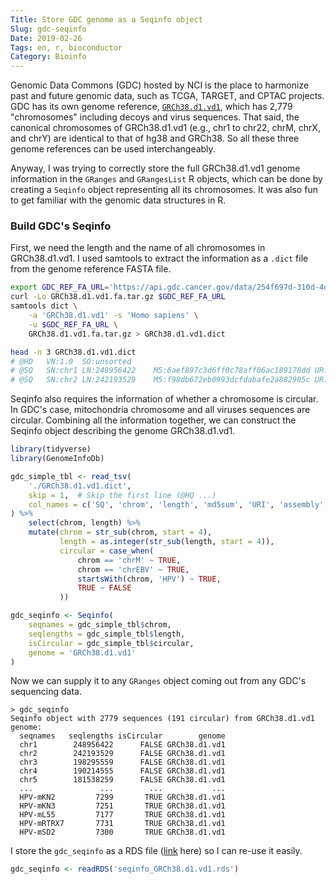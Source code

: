 ```yaml
---
Title: Store GDC genome as a Seqinfo object
Slug: gdc-seqinfo
Date: 2019-02-26
Tags: en, r, bioconductor
Category: Bioinfo
---
```


Genomic Data Commons (GDC) hosted by NCI is the place to harmonize past and future genomic data, such as TCGA, TARGET, and CPTAC projects. GDC has its own genome reference, [`GRCh38.d1.vd1`][gdc-ref], which has 2,779 "chromosomes" including decoys and virus sequences. That said, the canonical chromosomes of GRCh38.d1.vd1 (e.g., chr1 to chr22, chrM, chrX, and chrY) are identical to that of hg38 and GRCh38. So all these three genome references can be used interchangeably.

Anyway, I was trying to correctly store the full GRCh38.d1.vd1 genome information in the `GRanges` and `GRangesList` R objects, which can be done by creating a `Seqinfo` object representing all its chromosomes. It was also fun to get familiar with the genomic data structures in R. 

[gdc-ref]: https://gdc.cancer.gov/about-data/data-harmonization-and-generation/gdc-reference-files


### Build GDC's Seqinfo
First, we need the length and the name of all chromosomes in GRCh38.d1.vd1.  I used samtools to extract the information as a `.dict` file from the genome reference FASTA file.

```bash
export GDC_REF_FA_URL='https://api.gdc.cancer.gov/data/254f697d-310d-4d7d-a27b-27fbf767a834'
curl -Lo GRCh38.d1.vd1.fa.tar.gz $GDC_REF_FA_URL
samtools dict \
    -a 'GRCh38.d1.vd1' -s 'Homo sapiens' \
    -u $GDC_REF_FA_URL \
    GRCh38.d1.vd1.fa.tar.gz > GRCh38.d1.vd1.dict

head -n 3 GRCh38.d1.vd1.dict
# @HD	VN:1.0	SO:unsorted
# @SQ	SN:chr1	LN:248956422	M5:6aef897c3d6ff0c78aff06ac189178dd	UR:https://api.gdc.cancer.gov/data/254f697d-310d-4d7d-a27b-27fbf767a834	AS:GRCh38.d1.vd1	SP:Homo sapiens
# @SQ	SN:chr2	LN:242193529	M5:f98db672eb0993dcfdabafe2a882905c	UR:https://api.gdc.cancer.gov/data/254f697d-310d-4d7d-a27b-27fbf767a834	AS:GRCh38.d1.vd1	SP:Homo sapiens
```

Seqinfo also requires the information of whether a chromosome is circular. In GDC's case,  mitochondria chromosome and all viruses sequences are circular. Combining all the information together, we can construct the Seqinfo object describing the genome GRCh38.d1.vd1.

```r
library(tidyverse)
library(GenomeInfoDb)

gdc_simple_tbl <- read_tsv(
    './GRCh38.d1.vd1.dict', 
    skip = 1,  # Skip the first line (@HQ ...)
    col_names = c('SQ', 'chrom', 'length', 'md5sum', 'URI', 'assembly', 'species')
) %>%
    select(chrom, length) %>%
    mutate(chrom = str_sub(chrom, start = 4), 
           length = as.integer(str_sub(length, start = 4)),
           circular = case_when(
               chrom == 'chrM' ~ TRUE,
               chrom == 'chrEBV' ~ TRUE,
               startsWith(chrom, 'HPV') ~ TRUE,
               TRUE ~ FALSE
           ))

gdc_seqinfo <- Seqinfo(
    seqnames = gdc_simple_tbl$chrom,
    seqlengths = gdc_simple_tbl$length,
    isCircular = gdc_simple_tbl$circular,
    genome = 'GRCh38.d1.vd1'
)
```

Now we can supply it to any `GRanges` object coming out from any GDC's sequencing data.

```rconsole
> gdc_seqinfo
Seqinfo object with 2779 sequences (191 circular) from GRCh38.d1.vd1 genome:
  seqnames   seqlengths isCircular        genome
  chr1        248956422      FALSE GRCh38.d1.vd1
  chr2        242193529      FALSE GRCh38.d1.vd1
  chr3        198295559      FALSE GRCh38.d1.vd1
  chr4        190214555      FALSE GRCh38.d1.vd1
  chr5        181538259      FALSE GRCh38.d1.vd1
  ...               ...        ...           ...
  HPV-mKN2         7299       TRUE GRCh38.d1.vd1
  HPV-mKN3         7251       TRUE GRCh38.d1.vd1
  HPV-mL55         7177       TRUE GRCh38.d1.vd1
  HPV-mRTRX7       7731       TRUE GRCh38.d1.vd1
  HPV-mSD2         7300       TRUE GRCh38.d1.vd1
```

I store the `gdc_seqinfo` as a RDS file ([link][gdc-seqinfo-link] here) so I can re-use it easily.

```r
gdc_seqinfo <- readRDS('seqinfo_GRCh38.d1.vd1.rds')
```

[gdc-seqinfo-link]: {attach}results/seqinfo_GRCh38.d1.vd1.rds